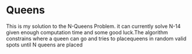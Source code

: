 # Queens
This is my solution to the N-Queens Problem. it can currently solve N-14 given enough computation time and some good luck.The algorithm constrains where a queen can go and tries to placequeens in random valid spots until N queens are placed

